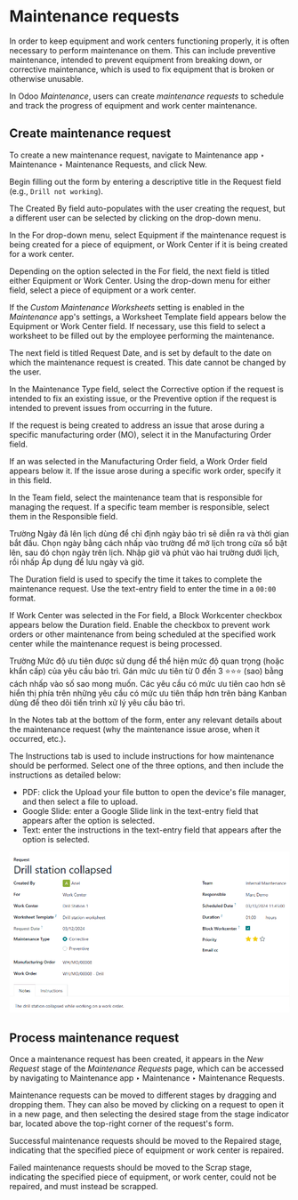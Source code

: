 # Maintenance requests

In order to keep equipment and work centers functioning properly, it is often necessary to perform
maintenance on them. This can include preventive maintenance, intended to prevent equipment from
breaking down, or corrective maintenance, which is used to fix equipment that is broken or otherwise
unusable.

In Odoo *Maintenance*, users can create *maintenance requests* to schedule and track the progress of
equipment and work center maintenance.

## Create maintenance request

To create a new maintenance request, navigate to Maintenance app ‣ Maintenance ‣
Maintenance Requests, and click New.

Begin filling out the form by entering a descriptive title in the Request field (e.g.,
`Drill not working`).

The Created By field auto-populates with the user creating the request, but a different
user can be selected by clicking on the drop-down menu.

In the For drop-down menu, select Equipment if the maintenance request is
being created for a piece of equipment, or Work Center if it is being created for a work
center.

Depending on the option selected in the For field, the next field is titled either
Equipment or Work Center. Using the drop-down menu for either field, select
a piece of equipment or a work center.

If the *Custom Maintenance Worksheets* setting is enabled in the *Maintenance* app's settings, a
Worksheet Template field appears below the Equipment or Work
Center field. If necessary, use this field to select a worksheet to be filled out by the employee
performing the maintenance.

The next field is titled Request Date, and is set by default to the date on which the
maintenance request is created. This date cannot be changed by the user.

In the Maintenance Type field, select the Corrective option if the request
is intended to fix an existing issue, or the Preventive option if the request is
intended to prevent issues from occurring in the future.

If the request is being created to address an issue that arose during a specific manufacturing order
(MO), select it in the Manufacturing Order field.

If an  was selected in the Manufacturing Order field, a Work Order field
appears below it. If the issue arose during a specific work order, specify it in this field.

In the Team field, select the maintenance team that is responsible for managing the
request. If a specific team member is responsible, select them in the Responsible field.

Trường Ngày đã lên lịch dùng để chỉ định ngày bảo trì sẽ diễn ra và thời gian bắt đầu. Chọn ngày bằng cách nhấp vào trường để mở lịch trong cửa sổ bật lên, sau đó chọn ngày trên lịch. Nhập giờ và phút vào hai trường dưới lịch, rồi nhấp Áp dụng để lưu ngày và giờ.

The Duration field is used to specify the time it takes to complete the maintenance
request. Use the text-entry field to enter the time in a `00:00` format.

If Work Center was selected in the For field, a Block Workcenter
checkbox appears below the Duration field. Enable the checkbox to prevent work orders or
other maintenance from being scheduled at the specified work center while the maintenance request is
being processed.

Trường Mức độ ưu tiên được sử dụng để thể hiện mức độ quan trọng (hoặc khẩn cấp) của yêu cầu bảo trì. Gán mức ưu tiên từ 0 đến 3 ⭐⭐⭐ (sao) bằng cách nhấp vào số sao mong muốn. Các yêu cầu có mức ưu tiên cao hơn sẽ hiển thị phía trên những yêu cầu có mức ưu tiên thấp hơn trên bảng Kanban dùng để theo dõi tiến trình xử lý yêu cầu bảo trì.

In the Notes tab at the bottom of the form, enter any relevant details about the
maintenance request (why the maintenance issue arose, when it occurred, etc.).

The Instructions tab is used to include instructions for how maintenance should be
performed. Select one of the three options, and then include the instructions as detailed below:

- PDF: click the Upload your file button to open the device's file manager,
  and then select a file to upload.
- Google Slide: enter a Google Slide link in the text-entry field that
  appears after the option is selected.
- Text: enter the instructions in the text-entry field that appears after the option is
  selected.

![A maintenance request form filled out for a piece of equipment.](../../../.gitbook/assets/request-form.png)

## Process maintenance request

Once a maintenance request has been created, it appears in the *New Request* stage of the
*Maintenance Requests* page, which can be accessed by navigating to Maintenance app
‣ Maintenance ‣ Maintenance Requests.

Maintenance requests can be moved to different stages by dragging and dropping them. They can also
be moved by clicking on a request to open it in a new page, and then selecting the desired stage
from the stage indicator bar, located above the top-right corner of the request's form.

Successful maintenance requests should be moved to the Repaired stage, indicating that
the specified piece of equipment or work center is repaired.

Failed maintenance requests should be moved to the Scrap stage, indicating the specified
piece of equipment, or work center, could not be repaired, and must instead be scrapped.
